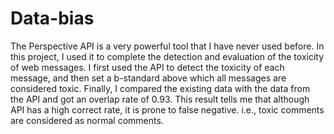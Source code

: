 # Data-bias

The Perspective API is a very powerful tool that I have never used before. In this project, I used it to complete the detection and evaluation of the toxicity of web messages. I first used the API to detect the toxicity of each message, and then set a b-standard above which all messages are considered toxic. Finally, I compared the existing data with the data from the API and got an overlap rate of 0.93. This result tells me that although API has a high correct rate, it is prone to false negative. i.e., toxic comments are considered as normal comments.
